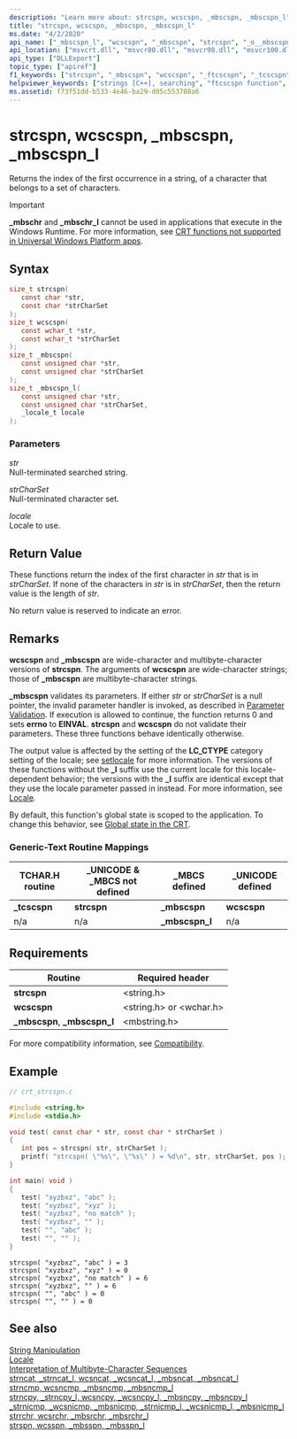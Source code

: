```yaml
---
description: "Learn more about: strcspn, wcscspn, _mbscspn, _mbscspn_l"
title: "strcspn, wcscspn, _mbscspn, _mbscspn_l"
ms.date: "4/2/2020"
api_name: ["_mbscspn_l", "wcscspn", "_mbscspn", "strcspn", "_o__mbscspn", "_o__mbscspn_l"]
api_location: ["msvcrt.dll", "msvcr80.dll", "msvcr90.dll", "msvcr100.dll", "msvcr100_clr0400.dll", "msvcr110.dll", "msvcr110_clr0400.dll", "msvcr120.dll", "msvcr120_clr0400.dll", "ucrtbase.dll", "api-ms-win-crt-multibyte-l1-1-0.dll", "api-ms-win-crt-string-l1-1-0.dll", "api-ms-win-crt-private-l1-1-0.dll"]
api_type: ["DLLExport"]
topic_type: ["apiref"]
f1_keywords: ["strcspn", "_mbscspn", "wcscspn", "_ftcscspn", "_tcscspn"]
helpviewer_keywords: ["strings [C++], searching", "ftcscspn function", "strcspn function", "_mbscspn function", "mbscspn_l function", "wcscspn function", "tcscspn function", "_ftcscspn function", "_mbscspn_l function", "mbscspn function", "_tcscspn function"]
ms.assetid: f73f51dd-b533-4e46-ba29-d05c553708a6
---
```

# strcspn, wcscspn, _mbscspn, _mbscspn_l

Returns the index of the first occurrence in a string, of a character that belongs to a set of characters.

> [!IMPORTANT]
> **_mbschr** and **_mbschr_l** cannot be used in applications that execute in the Windows Runtime. For more information, see [CRT functions not supported in Universal Windows Platform apps](../../cppcx/crt-functions-not-supported-in-universal-windows-platform-apps.md).

## Syntax

```C
size_t strcspn(
   const char *str,
   const char *strCharSet
);
size_t wcscspn(
   const wchar_t *str,
   const wchar_t *strCharSet
);
size_t _mbscspn(
   const unsigned char *str,
   const unsigned char *strCharSet
);
size_t _mbscspn_l(
   const unsigned char *str,
   const unsigned char *strCharSet,
   _locale_t locale
);
```

### Parameters

*str*<br/>
Null-terminated searched string.

*strCharSet*<br/>
Null-terminated character set.

*locale*<br/>
Locale to use.

## Return Value

These functions return the index of the first character in *str* that is in *strCharSet*. If none of the characters in *str* is in *strCharSet*, then the return value is the length of *str*.

No return value is reserved to indicate an error.

## Remarks

**wcscspn** and **_mbscspn** are wide-character and multibyte-character versions of **strcspn**. The arguments of **wcscspn** are wide-character strings; those of **_mbscspn** are multibyte-character strings.

**_mbscspn** validates its parameters. If either *str* or *strCharSet* is a null pointer, the invalid parameter handler is invoked, as described in [Parameter Validation](../../c-runtime-library/parameter-validation.md). If execution is allowed to continue, the function returns 0 and sets **errno** to **EINVAL**. **strcspn** and **wcscspn** do not validate their parameters. These three functions behave identically otherwise.

The output value is affected by the setting of the **LC_CTYPE** category setting of the locale; see [setlocale](setlocale-wsetlocale.md) for more information. The versions of these functions without the **_l** suffix use the current locale for this locale-dependent behavior; the versions with the **_l** suffix are identical except that they use the locale parameter passed in instead. For more information, see [Locale](../../c-runtime-library/locale.md).

By default, this function's global state is scoped to the application. To change this behavior, see [Global state in the CRT](../global-state.md).

### Generic-Text Routine Mappings

|TCHAR.H routine|_UNICODE & _MBCS not defined|_MBCS defined|_UNICODE defined|
|---------------------|------------------------------------|--------------------|-----------------------|
|**_tcscspn**|**strcspn**|**_mbscspn**|**wcscspn**|
|n/a|n/a|**_mbscspn_l**|n/a|

## Requirements

|Routine|Required header|
|-------------|---------------------|
|**strcspn**|\<string.h>|
|**wcscspn**|\<string.h> or \<wchar.h>|
|**_mbscspn**, **_mbscspn_l**|\<mbstring.h>|

For more compatibility information, see [Compatibility](../../c-runtime-library/compatibility.md).

## Example

```C
// crt_strcspn.c

#include <string.h>
#include <stdio.h>

void test( const char * str, const char * strCharSet )
{
   int pos = strcspn( str, strCharSet );
   printf( "strcspn( \"%s\", \"%s\" ) = %d\n", str, strCharSet, pos );
}

int main( void )
{
   test( "xyzbxz", "abc" );
   test( "xyzbxz", "xyz" );
   test( "xyzbxz", "no match" );
   test( "xyzbxz", "" );
   test( "", "abc" );
   test( "", "" );
}
```

```Output
strcspn( "xyzbxz", "abc" ) = 3
strcspn( "xyzbxz", "xyz" ) = 0
strcspn( "xyzbxz", "no match" ) = 6
strcspn( "xyzbxz", "" ) = 6
strcspn( "", "abc" ) = 0
strcspn( "", "" ) = 0
```

## See also

[String Manipulation](../../c-runtime-library/string-manipulation-crt.md)<br/>
[Locale](../../c-runtime-library/locale.md)<br/>
[Interpretation of Multibyte-Character Sequences](../../c-runtime-library/interpretation-of-multibyte-character-sequences.md)<br/>
[strncat, _strncat_l, wcsncat, _wcsncat_l, _mbsncat, _mbsncat_l](strncat-strncat-l-wcsncat-wcsncat-l-mbsncat-mbsncat-l.md)<br/>
[strncmp, wcsncmp, _mbsncmp, _mbsncmp_l](strncmp-wcsncmp-mbsncmp-mbsncmp-l.md)<br/>
[strncpy, _strncpy_l, wcsncpy, _wcsncpy_l, _mbsncpy, _mbsncpy_l](strncpy-strncpy-l-wcsncpy-wcsncpy-l-mbsncpy-mbsncpy-l.md)<br/>
[_strnicmp, _wcsnicmp, _mbsnicmp, _strnicmp_l, _wcsnicmp_l, _mbsnicmp_l](strnicmp-wcsnicmp-mbsnicmp-strnicmp-l-wcsnicmp-l-mbsnicmp-l.md)<br/>
[strrchr, wcsrchr, _mbsrchr, _mbsrchr_l](strrchr-wcsrchr-mbsrchr-mbsrchr-l.md)<br/>
[strspn, wcsspn, _mbsspn, _mbsspn_l](strspn-wcsspn-mbsspn-mbsspn-l.md)<br/>

